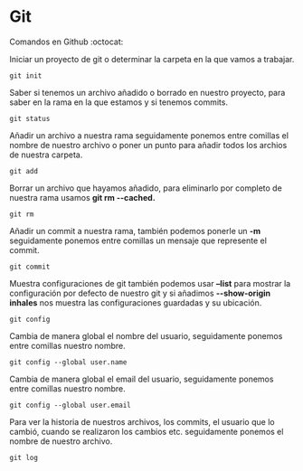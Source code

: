 # Git
Comandos en Github  :octocat:

Iniciar un proyecto de git o determinar la carpeta en la que vamos a trabajar.
```
git init  
```

Saber si tenemos un archivo añadido o borrado en nuestro proyecto, para saber en la rama en la que estamos y si tenemos commits.
```
git status
```

Añadir un archivo a nuestra rama seguidamente ponemos entre comillas el nombre de nuestro archivo o poner un punto para añadir todos los archios de nuestra carpeta.
```
git add
```

Borrar un archivo que hayamos añadido, para eliminarlo por completo de nuestra rama usamos **git rm --cached.**
```
git rm
```

Añadir un commit a nuestra rama, también podemos ponerle un **-m** seguidamente ponemos entre comillas un mensaje que represente el commit.
```
git commit
```

Muestra configuraciones de git también podemos usar **–list** para mostrar la configuración por defecto de nuestro git y si añadimos **--show-origin inhales** nos muestra las configuraciones guardadas y su ubicación.
```
git config
```

Cambia de manera global el nombre del usuario, seguidamente ponemos entre comillas nuestro nombre.
```
git config --global user.name
```

Cambia de manera global el email del usuario, seguidamente ponemos entre comillas nuestro nombre.
```
git config --global user.email
```

Para ver la historia de nuestros archivos, los commits, el usuario que lo cambió, cuando se realizaron los cambios etc. seguidamente ponemos el nombre de nuestro archivo.
```
git log
```
